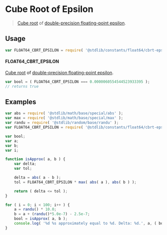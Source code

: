 <!--

@license Apache-2.0

Copyright (c) 2018 The Stdlib Authors.

Licensed under the Apache License, Version 2.0 (the "License");
you may not use this file except in compliance with the License.
You may obtain a copy of the License at

   http://www.apache.org/licenses/LICENSE-2.0

Unless required by applicable law or agreed to in writing, software
distributed under the License is distributed on an "AS IS" BASIS,
WITHOUT WARRANTIES OR CONDITIONS OF ANY KIND, either express or implied.
See the License for the specific language governing permissions and
limitations under the License.

-->

# Cube Root of Epsilon

> [Cube root][@stdlib/math/base/special/cbrt] of [double-precision floating-point epsilon][@stdlib/constants/float64/eps].

<section class="usage">

## Usage

```javascript
var FLOAT64_CBRT_EPSILON = require( '@stdlib/constants/float64/cbrt-eps' );
```

#### FLOAT64_CBRT_EPSILON

[Cube root][@stdlib/math/base/special/cbrt] of [double-precision floating-point epsilon][@stdlib/constants/float64/eps].

```javascript
var bool = ( FLOAT64_CBRT_EPSILON === 0.0000060554544523933395 );
// returns true
```

</section>

<!-- /.usage -->

<section class="examples">

## Examples

<!-- eslint no-undef: "error" -->

```javascript
var abs = require( '@stdlib/math/base/special/abs' );
var max = require( '@stdlib/math/base/special/max' );
var randu = require( '@stdlib/random/base/randu' );
var FLOAT64_CBRT_EPSILON = require( '@stdlib/constants/float64/cbrt-eps' );

var bool;
var a;
var b;
var i;

function isApprox( a, b ) {
    var delta;
    var tol;

    delta = abs( a - b );
    tol = FLOAT64_CBRT_EPSILON * max( abs( a ), abs( b ) );

    return ( delta <= tol );
}

for ( i = 0; i < 100; i++ ) {
    a = randu() * 10.0;
    b = a + (randu()*5.0e-7) - 2.5e-7;
    bool = isApprox( a, b );
    console.log( '%d %s approximately equal to %d. Delta: %d.', a, ( bool ) ? 'is' : 'is not', b, abs( a - b ) );
}
```

</section>

<!-- /.examples -->

<section class="links">

[@stdlib/math/base/special/cbrt]: https://www.npmjs.com/package/@stdlib/math-base-special-cbrt

[@stdlib/constants/float64/eps]: https://www.npmjs.com/package/@stdlib/constants/tree/main/float64/eps

</section>

<!-- /.links -->
